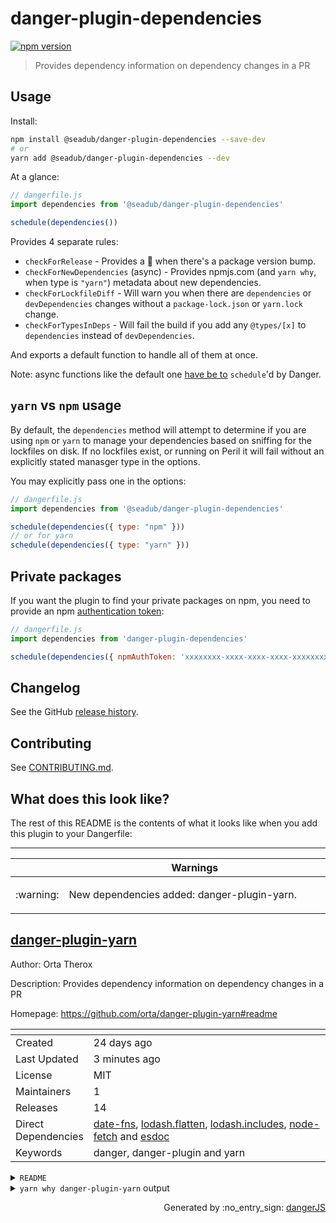 # danger-plugin-dependencies

[![npm version](https://badge.fury.io/js/@seadub/danger-plugin-dependencies.svg)](https://badge.fury.io/js/@seadub/danger-plugin-dependencies)

> Provides dependency information on dependency changes in a PR

## Usage

Install:

```sh
npm install @seadub/danger-plugin-dependencies --save-dev
# or
yarn add @seadub/danger-plugin-dependencies --dev
```

At a glance:

```js
// dangerfile.js
import dependencies from '@seadub/danger-plugin-dependencies'

schedule(dependencies())
```

Provides 4 separate rules:

* `checkForRelease` - Provides a 🎉 when there's a package version bump.
* `checkForNewDependencies` (async) - Provides npmjs.com (and `yarn why`, when type is `"yarn"`) metadata about new dependencies.
* `checkForLockfileDiff` - Will warn you when there are `dependencies` or  `devDependencies` changes without a `package-lock.json` or `yarn.lock` change.
* `checkForTypesInDeps` - Will fail the build if you add any `@types/[x]` to `dependencies` instead of `devDependencies`.

And exports a default function to handle all of them at once.

Note: async functions like the default one [have be to](http://danger.systems/js/guides/the_dangerfile.html#async) `schedule`'d by Danger.

## `yarn` vs `npm` usage

By default, the `dependencies` method will attempt to determine if you are using `npm` or `yarn` to manage your dependencies based on sniffing for the lockfiles on disk. If no lockfiles exist, or running on Peril it will fail without an explicitly stated manasger type in the options.

You may explicitly pass one in the options:
```js
// dangerfile.js
import dependencies from '@seadub/danger-plugin-dependencies'

schedule(dependencies({ type: "npm" }))
// or for yarn
schedule(dependencies({ type: "yarn" }))
```

## Private packages

If you want the plugin to find your private packages on npm, you need to provide an npm [authentication token](https://docs.npmjs.com/getting-started/working_with_tokens):

```js
// dangerfile.js
import dependencies from 'danger-plugin-dependencies'

schedule(dependencies({ npmAuthToken: 'xxxxxxxx-xxxx-xxxx-xxxx-xxxxxxxxxxxx' }))
```

## Changelog

See the GitHub [release history](https://github.com/sgtcoolguy/danger-plugin-dependencies/releases).

## Contributing

See [CONTRIBUTING.md](contributing.md).

## What does this look like?

The rest of this README is the contents of what it looks like when you add this plugin to your Dangerfile:

---

<table>
  <thead>
    <tr>
      <th width="50"></th>
      <th width="100%" data-danger-table="true">Warnings</th>
    </tr>
  </thead>
  <tbody><tr>
      <td>:warning:</td>
      <td>

  New dependencies added: danger-plugin-yarn.
  </td>
    </tr>
  </tbody>
</table>



<h2><a href="https://github.com/orta/danger-plugin-yarn#readme">danger-plugin-yarn</a></h2>
<p>Author: Orta Therox</p>
<p>Description: Provides dependency information on dependency changes in a PR</p>
<p>Homepage: <a href="https://github.com/orta/danger-plugin-yarn#readme">https://github.com/orta/danger-plugin-yarn#readme</a></p>

<table>
  <thead><tr><th></th><th width="100%"></th></tr></thead>
  <tr><td>Created</td><td>24 days ago</td></tr><tr><td>Last Updated</td><td>3 minutes ago</td></tr><tr><td>License</td><td>MIT</td></tr><tr><td>Maintainers</td><td>1</td></tr><tr><td>Releases</td><td>14</td></tr><tr><td>Direct Dependencies</td><td><a href='http: //npmjs.com/package/date-fns'>date-fns</a>, <a href='http: //npmjs.com/package/lodash.flatten'>lodash.flatten</a>, <a href='http: //npmjs.com/package/lodash.includes'>lodash.includes</a>, <a href='http: //npmjs.com/package/node-fetch'>node-fetch</a> and <a href='http: //npmjs.com/package/esdoc'>esdoc</a></td></tr><tr><td>Keywords</td><td>danger, danger-plugin and yarn</td></tr>
</table>

<details>
<summary><code>README</code></summary>
# danger-plugin-yarn

[![Build Status](https://travis-ci.org/orta/danger-plugin-yarn.svg?branch=master)](https://travis-ci.org/orta/danger-plugin-yarn)
[![npm version](https://badge.fury.io/js/danger-plugin-yarn.svg)](https://badge.fury.io/js/danger-plugin-yarn)
[![semantic-release](https://img.shields.io/badge/%20%20%F0%9F%93%A6%F0%9F%9A%80-semantic--release-e10079.svg)](https://github.com/semantic-release/semantic-release)

> Provides dependency information on dependency changes in a PR

## Usage

Install:

```sh
yarn add danger-plugin-yarn --dev
```

At a glance:

```js
// dangerfile.js
import yarn from 'danger-plugin-yarn'

schedule(yarn())
```

Provides 4 separate rules:

* `checkForRelease` - Provides a 🎉 when there's a package version bump.
* `checkForNewDependencies` (async) - Provides npmjs.com and `yarn why` metadata about new dependencies.
* `checkForLockfileDiff` - Will warn you when there are `dependencies` or  `devDependencies` changes without a `yarn.lock` change.
* `checkForTypesInDeps` - Will fail the build if you add any `@types/[x]` to `dependencies` instead of `devDependencies`.

And exports a default function to handle all of them at once.

Note: async functions like the default one [have be to](http://danger.systems/js/guides/the_dangerfile.html#async) `schedule`'d by Danger.

## Changelog

See the GitHub [release history](https://github.com/orta/danger-plugin-yarn/releases).

## Contributing

See [CONTRIBUTING.md](contributing.md).

</details>




  <details>
    <summary><code>yarn why danger-plugin-yarn</code> output</summary>
    <p><code><ul><li>Has been hoisted to "danger-plugin-yarn"</li><li>This module exists because it's specified in "devDependencies".</li><li>Disk size without dependencies: "80kB"</li><li>Disk size with unique dependencies: "3.98MB"</li><li>Disk size with transitive dependencies: "4.43MB"</li><li>Number of shared dependencies: 7
    </li></ul></code></p>
  </details>

<p align="right">
  Generated by :no_entry_sign: <a href="http://github.com/danger/danger-js/">dangerJS</a>
</p>
